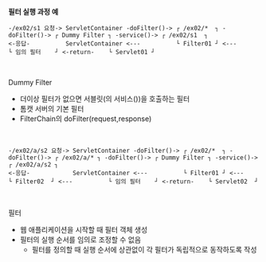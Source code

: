 **필터 실행 과정 예**
```
-/ex02/s1 요청-> ServletContainer -doFilter()-> ┌ /ex02/*  ┐ -doFilter()-> ┌ Dummy Filter ┐ -service()-> ┌ /ex02/s1  ┐
<-응답-          ServletContainer <---          └ Filter01 ┘ <---          └ 임의 필터    ┘ <-return-    └ Servlet01 ┘
```

<br>

Dummy Filter
- 더이상 필터가 없으면 서블릿(의 서비스())을 호출하는 필터
- 톰캣 서버의 기본 필터
- FilterChain의 doFilter(request,response)

<br>

```
-/ex02/a/s2 요청-> ServletContainer -doFilter()-> ┌ /ex02/*  ┐ -doFilter()-> ┌ /ex02/a/* ┐ -doFilter()-> ┌ Dummy Filter ┐ -service()-> ┌ /ex02/a/s2 ┐
<-응답-            ServletContainer <---          └ Filter01 ┘ <---          └ Filter02  ┘ <---          └ 임의 필터    ┘ <-return-    └ Servlet02  ┘
```

<br>

필터
- 웹 애플리케이션을 시작할 때 필터 객체 생성
- 필터의 실행 순서를 임의로 조정할 수 없음
    - 필터를 정의할 때 실행 순서에 상관없이 각 필터가 독립적으로 동작하도록 작성

<br>
